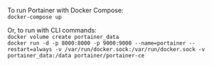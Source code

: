 To run Portainer with Docker Compose:   
`docker-compose up`   
  
    
Or, to run with CLI commands:  
`docker volume create portainer_data`     
`docker run -d -p 8000:8000 -p 9000:9000 --name=portainer --restart=always -v /var/run/docker.sock:/var/run/docker.sock -v portainer_data:/data portainer/portainer-ce`
